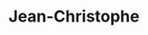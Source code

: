 ---
title: Jean-Christophe
excer: LiSplib
iconPath: assets/img/Jean-Christophe.png
socialIcons: assets/img/socialImgBlock.svg
excer: Papy Cod'Art
description: Born to be wild
linkedin: http://linkedin.com/in/jcbarret83160
sid: 83010-07-02
rank: 1
---